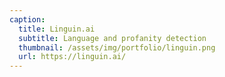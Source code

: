 ```yaml
---
caption:
  title: Linguin.ai
  subtitle: Language and profanity detection
  thumbnail: /assets/img/portfolio/linguin.png
  url: https://linguin.ai/
---
```


